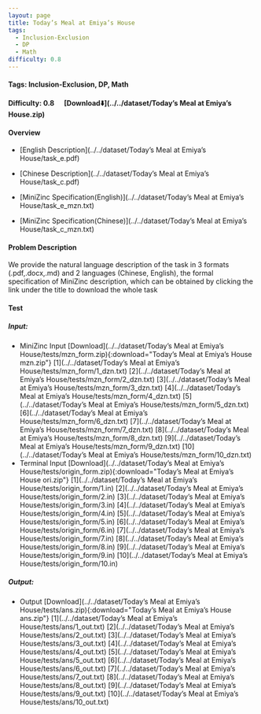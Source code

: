 ```yaml
---
layout: page
title: Today’s Meal at Emiya’s House
tags:
  - Inclusion-Exclusion
  - DP
  - Math
difficulty: 0.8
---
```


#### Tags: Inclusion-Exclusion, DP, Math
#### Difficulty: 0.8 &nbsp;&nbsp;&nbsp;&nbsp; [Download⬇️](../../dataset/Today’s Meal at Emiya’s House.zip)
#### Overview
- [English Description](../../dataset/Today’s Meal at Emiya’s House/task_e.pdf)
- [Chinese Description](../../dataset/Today’s Meal at Emiya’s House/task_c.pdf)
- [MiniZinc Specification(English)](../../dataset/Today’s Meal at Emiya’s House/task_e_mzn.txt)

- [MiniZinc Specification(Chinese)](../../dataset/Today’s Meal at Emiya’s House/task_c_mzn.txt)

#### Problem Description
We provide the natural language description of the task in 3 formats (.pdf,.docx,.md) and 2 languages (Chinese, English), the formal specification of MiniZinc description, which can be obtained by clicking the link under the title to download the whole task
#### Test
##### Input:
- MiniZinc Input [Download](../../dataset/Today’s Meal at Emiya’s House/tests/mzn_form.zip){:download="Today’s Meal at Emiya’s House mzn.zip"} [1](../../dataset/Today’s Meal at Emiya’s House/tests/mzn_form/1_dzn.txt) [2](../../dataset/Today’s Meal at Emiya’s House/tests/mzn_form/2_dzn.txt) [3](../../dataset/Today’s Meal at Emiya’s House/tests/mzn_form/3_dzn.txt) [4](../../dataset/Today’s Meal at Emiya’s House/tests/mzn_form/4_dzn.txt) [5](../../dataset/Today’s Meal at Emiya’s House/tests/mzn_form/5_dzn.txt) [6](../../dataset/Today’s Meal at Emiya’s House/tests/mzn_form/6_dzn.txt) [7](../../dataset/Today’s Meal at Emiya’s House/tests/mzn_form/7_dzn.txt) [8](../../dataset/Today’s Meal at Emiya’s House/tests/mzn_form/8_dzn.txt) [9](../../dataset/Today’s Meal at Emiya’s House/tests/mzn_form/9_dzn.txt) [10](../../dataset/Today’s Meal at Emiya’s House/tests/mzn_form/10_dzn.txt) 
- Terminal Input [Download](../../dataset/Today’s Meal at Emiya’s House/tests/origin_form.zip){:download="Today’s Meal at Emiya’s House ori.zip"} [1](../../dataset/Today’s Meal at Emiya’s House/tests/origin_form/1.in) [2](../../dataset/Today’s Meal at Emiya’s House/tests/origin_form/2.in) [3](../../dataset/Today’s Meal at Emiya’s House/tests/origin_form/3.in) [4](../../dataset/Today’s Meal at Emiya’s House/tests/origin_form/4.in) [5](../../dataset/Today’s Meal at Emiya’s House/tests/origin_form/5.in) [6](../../dataset/Today’s Meal at Emiya’s House/tests/origin_form/6.in) [7](../../dataset/Today’s Meal at Emiya’s House/tests/origin_form/7.in) [8](../../dataset/Today’s Meal at Emiya’s House/tests/origin_form/8.in) [9](../../dataset/Today’s Meal at Emiya’s House/tests/origin_form/9.in) [10](../../dataset/Today’s Meal at Emiya’s House/tests/origin_form/10.in) 

##### Output:
- Output [Download](../../dataset/Today’s Meal at Emiya’s House/tests/ans.zip){:download="Today’s Meal at Emiya’s House ans.zip"} [1](../../dataset/Today’s Meal at Emiya’s House/tests/ans/1_out.txt) [2](../../dataset/Today’s Meal at Emiya’s House/tests/ans/2_out.txt) [3](../../dataset/Today’s Meal at Emiya’s House/tests/ans/3_out.txt) [4](../../dataset/Today’s Meal at Emiya’s House/tests/ans/4_out.txt) [5](../../dataset/Today’s Meal at Emiya’s House/tests/ans/5_out.txt) [6](../../dataset/Today’s Meal at Emiya’s House/tests/ans/6_out.txt) [7](../../dataset/Today’s Meal at Emiya’s House/tests/ans/7_out.txt) [8](../../dataset/Today’s Meal at Emiya’s House/tests/ans/8_out.txt) [9](../../dataset/Today’s Meal at Emiya’s House/tests/ans/9_out.txt) [10](../../dataset/Today’s Meal at Emiya’s House/tests/ans/10_out.txt) 

